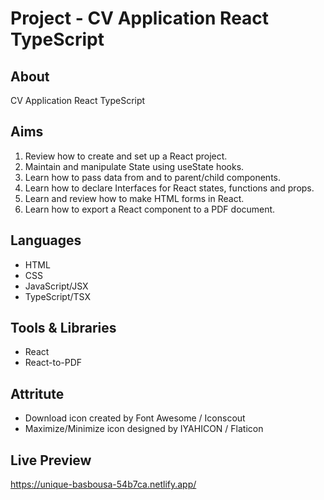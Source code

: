 # Project - CV Application React TypeScript

## About

CV Application React TypeScript

## Aims

1. Review how to create and set up a React project.
2. Maintain and manipulate State using useState hooks.
3. Learn how to pass data from and to parent/child components.
4. Learn how to declare Interfaces for React states, functions and props.
5. Learn and review how to make HTML forms in React.
6. Learn how to export a React component to a PDF document.

## Languages

- HTML
- CSS
- JavaScript/JSX
- TypeScript/TSX

## Tools & Libraries

- React
- React-to-PDF

## Attritute

- Download icon created by Font Awesome / Iconscout
- Maximize/Minimize icon designed by IYAHICON / Flaticon

## Live Preview

https://unique-basbousa-54b7ca.netlify.app/
